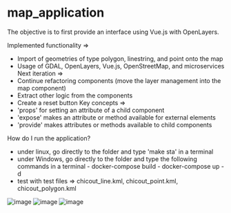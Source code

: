 # map_application

The objective is to first provide an interface using Vue.js with OpenLayers.

Implemented functionality =>
- Import of geometries of type polygon, linestring, and point onto the map
- Usage of GDAL, OpenLayers, Vue.js, OpenStreetMap, and microservices
Next iteration =>
- Continue refactoring components (move the layer management into the map component)
- Extract other logic from the components
- Create a reset button
Key concepts =>
- 'props' for setting an attribute of a child component
- 'expose' makes an attribute or method available for external elements
- 'provide' makes attributes or methods available to child components

How do I run the application?
- under linux, go directly to the folder and type 'make sta' in a terminal
- under Windows, go directly to the folder and type the following commands in a terminal 
       - docker-compose build
       - docker-compose up -d
- test with test files => chicout_line.kml, chicout_point.kml, chicout_polygon.kml

![image](https://github.com/user-attachments/assets/b9d78b6d-a181-4411-9cdc-2ac02360abe2)
![image](https://github.com/user-attachments/assets/8c852343-03f9-470b-9f92-9742b1ab1372)
![image](https://github.com/user-attachments/assets/bf566f22-ea63-414a-908a-dcc8dc787e04)




